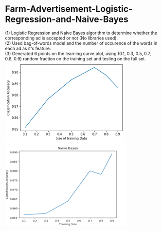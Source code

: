 # Farm-Advertisement-Logistic-Regression-and-Naive-Bayes
(1) Logistic Regression and Naive Bayes algorithm to determine whether the corresponding ad is accepted or not (No libraries used).  
(2) Used bag-of-words model and the number of occurence of the words in each ad as it's feature.            		
(3) Generated 6 points on the learning curve plot, using (0.1, 0.3, 0.5, 0.7, 0.8, 0.9) random fraction on the training set and testing on the full set.    	
![Alt text](https://github.com/AbhishekNagaraj1/Farm-Advertisement-Logistic-Regression-and-Naive-Bayes/blob/master/LR%20Plot.png)   
![Alt text](https://github.com/AbhishekNagaraj1/Farm-Advertisement-Logistic-Regression-and-Naive-Bayes/blob/master/Naive%20Bayes%20Plot.png)   	

